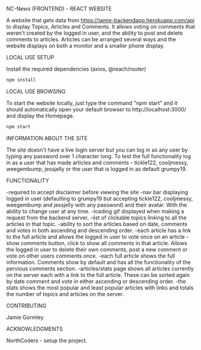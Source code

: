 NC-News (FRONTEND) - REACT WEBSITE

A website that gets data from https://jamie-backendapp.herokuapp.com/api to display Topics, Articles and Comments. It allows voting on comments that weren't created by the logged in user, and the ability to post and delete comments to articles. Articles can be arranged several ways and the website displays on both a monitor and a smaller phone display.

LOCAL USE SETUP

Install the required dependencies (axios, @reach/router)

```bash
npm install
```

LOCAL USE BROWSING

To start the website locally, just type the command "npm start" and it should automatically open your default browser to http://localhost:3000/ and display the Homepage.

```bash
npm start
```

INFORMATION ABOUT THE SITE

The site doesn't have a live login server but you can log in as any user by typing any password over 1 character long.
To test the full functionality log in as a user that has made articles and comments - tickle122, cooljmessy, weegembump, jessjelly or the user that is logged in as default grumpy19.

FUNCTIONALITY

-required to accept disclaimer before viewing the site
-nav bar displaying logged in user (defaulting to grumpy19 but accepting tickle122, cooljmessy, weegembump and jessjelly with any password) and their avatar. With the ability to change user at any time.
-loading gif displayed when making a request from the backend server.
-list of clickable topics linking to all the articles in that topic.
-ability to sort the articles based on date, comments and votes in both ascending and descending order.
-each article has a link to the full article and allows the logged in user to vote once on an article
-show comments button, click to show all comments in that article. Allows the logged in user to delete their own comments, post a new comment or vote on other users comments once.
-each full article shows the full information. Comments show by default and has all the functionality of the pervious comments section.
-articles/stats page shows all articles currently on the server each with a link to the full article. These can be sorted again by date comment and vote in either ascending or descending order.
-the stats shows the most popular and least popular articles with links and totals the number of topics and articles on the server.

CONTRIBUTING

Jamie Gormley

ACKNOWLEDGMENTS

NorthCoders - setup the project.
